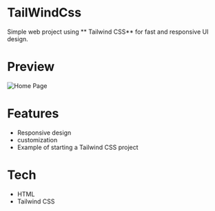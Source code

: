 # TailWindCss
Simple web project using ** Tailwind CSS** for fast and responsive UI design.

# Preview
![Home Page](https://i.imgur.com/Dec4ShX.png)

# Features

- Responsive design
- customization
- Example of starting a Tailwind CSS project

# Tech

- HTML
- Tailwind CSS
